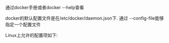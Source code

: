 通过docker手册或者docker --help查看

docker的默认配置文件是在/etc/docker/daemon.json下. 通过 \-\-config\-file能够指定一个配置文件

Linux上允许的配置项如下: